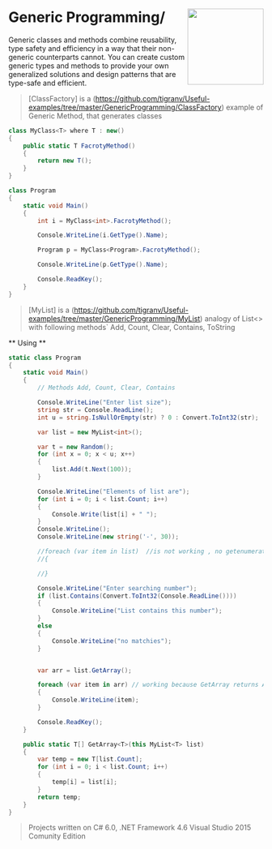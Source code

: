 # Generic Programming/  <img src="https://cloud.githubusercontent.com/assets/24522089/21962098/41a510c8-db36-11e6-95ef-eb392a0a1919.png" align="right" width="150px" height="150px" /> 

Generic classes and methods combine reusability, type safety and efficiency in a way that their non-generic counterparts cannot. You can create custom generic types and methods to provide your own generalized solutions and design patterns that are type-safe and efficient.

> [ClassFactory] is a (https://github.com/tigranv/Useful-examples/tree/master/GenericProgramming/ClassFactory) example of Generic Method, that generates classes 

```c#
class MyClass<T> where T : new()
{
    public static T FacrotyMethod()
    {
        return new T();
    }
}

class Program
{
    static void Main()
    {
        int i = MyClass<int>.FacrotyMethod();

        Console.WriteLine(i.GetType().Name);

        Program p = MyClass<Program>.FacrotyMethod();

        Console.WriteLine(p.GetType().Name);

        Console.ReadKey();
    }
}
```

> [MyList] is a (https://github.com/tigranv/Useful-examples/tree/master/GenericProgramming/MyList) analogy of List<> with following methods` Add, Count, Clear, Contains, ToString


** Using **

```c#
static class Program
{
    static void Main()
    {
        // Methods Add, Count, Clear, Contains

        Console.WriteLine("Enter list size");
        string str = Console.ReadLine();
        int u = string.IsNullOrEmpty(str) ? 0 : Convert.ToInt32(str);

        var list = new MyList<int>();

        var t = new Random();
        for (int x = 0; x < u; x++)
        {
            list.Add(t.Next(100));
        }

        Console.WriteLine("Elements of list are");
        for (int i = 0; i < list.Count; i++)
        {
            Console.Write(list[i] + " ");
        }
        Console.WriteLine();
        Console.WriteLine(new string('-', 30));

        //foreach (var item in list)  //is not working , no getenumerator
        //{

        //}

        Console.WriteLine("Enter searching number");
        if (list.Contains(Convert.ToInt32(Console.ReadLine())))
        {
            Console.WriteLine("List contains this number");
        }
        else
        {
            Console.WriteLine("no matchies");
        }


        var arr = list.GetArray();

        foreach (var item in arr) // working because GetArray returns Array tape
        {
            Console.WriteLine(item);
        }

        Console.ReadKey();
    }

    public static T[] GetArray<T>(this MyList<T> list)
    {
        var temp = new T[list.Count];
        for (int i = 0; i < list.Count; i++)
        {
            temp[i] = list[i];
        }
        return temp;
    }
}

```

> Projects written on C# 6.0, .NET Framework 4.6 Visual Studio 2015 Comunity Edition
